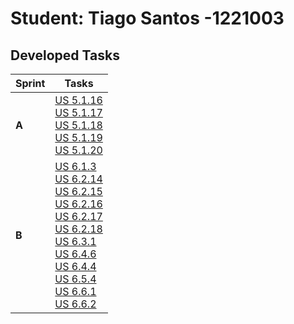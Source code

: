 # Student: Tiago Santos -1221003

## Developed Tasks

| Sprint | Tasks                                                                                                                                                                                                                                                                                                                                                                                                                                                                                                                                                                                                                                |
|--------|--------------------------------------------------------------------------------------------------------------------------------------------------------------------------------------------------------------------------------------------------------------------------------------------------------------------------------------------------------------------------------------------------------------------------------------------------------------------------------------------------------------------------------------------------------------------------------------------------------------------------------------|
| **A**  | [US 5.1.16](BackofficeModule\5.1.16\readme.md) <br/>[US 5.1.17](BackofficeModule\5.1.17\readme.md) <br/>[US 5.1.18](BackofficeModule\5.1.18\readme.md)   <br/>[US 5.1.19](BackofficeModule\5.1.19\readme.md) <br/>[US 5.1.20](BackofficeModule\5.1.20\readme.md)                                                                                                                                                                                                                                                                                                                                                                     | 
| **B**  | [US 6.1.3](BackofficeModule\6.1.3\readme.md) <br/>[US 6.2.14](BackofficeModule\6.2.14\readme.md) <br/>[US 6.2.15](BackofficeModule\6.2.15\readme.md)   <br/>[US 6.2.16](BackofficeModule\6.2.16\readme.md) <br/>[US 6.2.17](BackofficeModule\6.2.17/readme.md)   <br/>[US 6.2.18](BackofficeModule\6.2.18/readme.md)  <br/>[US 6.3.1](BackofficeModule\6.3.1/readme.md) <br/>[US 6.4.6](BackofficeModule\6.4.6/readme.md) <br/>[US 6.4.4](BackofficeModule\6.4.4/readme.md)  <br/>[US 6.5.4](BackofficeModule\6.5.4/readme.md)  <br/>[US 6.6.1](BackofficeModule\6.6.1/readme.md)  <br/>[US 6.6.2](BackofficeModule\6.6.2/readme.md) | 
